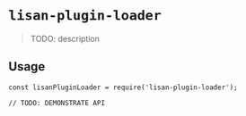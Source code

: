 # `lisan-plugin-loader`

> TODO: description

## Usage

```
const lisanPluginLoader = require('lisan-plugin-loader');

// TODO: DEMONSTRATE API
```
